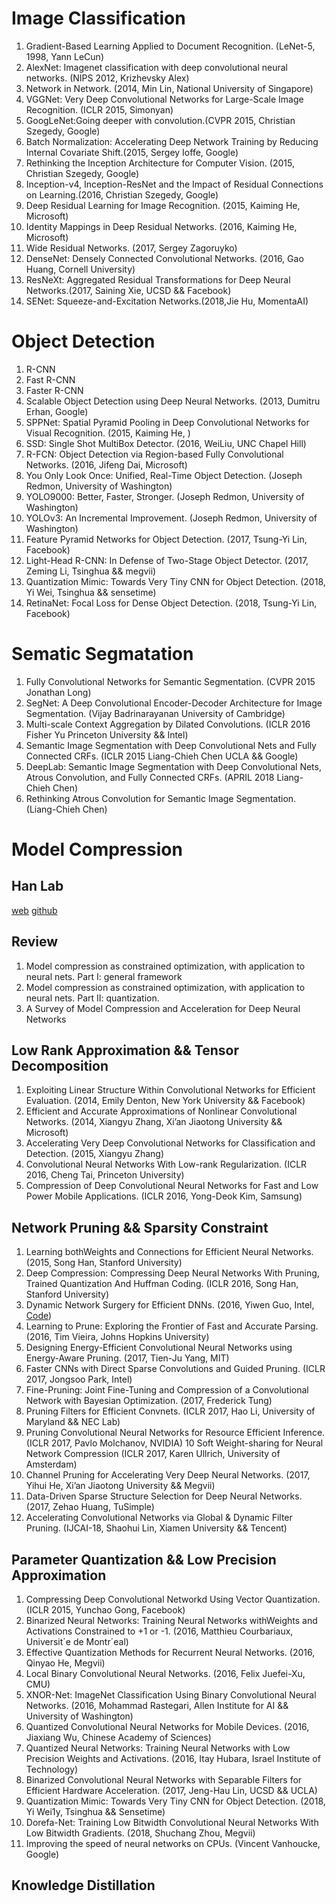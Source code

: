 # Image Classification
1. Gradient-Based Learning Applied to Document Recognition. (LeNet-5, 1998, Yann LeCun)
2. AlexNet: Imagenet classification with deep convolutional neural networks. (NIPS 2012, Krizhevsky Alex)
3. Network in Network. (2014, Min Lin, National University of Singapore)
4. VGGNet: Very Deep Convolutional Networks for Large-Scale Image Recognition. (ICLR 2015, Simonyan)
5. GoogLeNet:Going deeper with convolution.(CVPR 2015, Christian Szegedy, Google)
6. Batch Normalization: Accelerating Deep Network Training by Reducing Internal Covariate Shift.(2015, Sergey Ioffe, Google)
7. Rethinking the Inception Architecture for Computer Vision. (2015, Christian Szegedy, Google)
8. Inception-v4, Inception-ResNet and the Impact of Residual Connections on Learning.(2016, Christian Szegedy, Google)
9. Deep Residual Learning for Image Recognition. (2015, Kaiming He, Microsoft)
10. Identity Mappings in Deep Residual Networks. (2016, Kaiming He, Microsoft)
11. Wide Residual Networks. (2017, Sergey Zagoruyko)
12. DenseNet: Densely Connected Convolutional Networks. (2016, Gao Huang, Cornell University)
13. ResNeXt: Aggregated Residual Transformations for Deep Neural Networks.(2017, Saining Xie, UCSD && Facebook)
14. SENet: Squeeze-and-Excitation Networks.(2018,Jie Hu, MomentaAI)

# Object Detection
1. R-CNN
2. Fast R-CNN
3. Faster R-CNN
4. Scalable Object Detection using Deep Neural Networks. (2013, Dumitru Erhan, Google)
5. SPPNet: Spatial Pyramid Pooling in Deep Convolutional Networks for Visual Recognition. (2015, Kaiming He, )
6. SSD: Single Shot MultiBox Detector. (2016, WeiLiu, UNC Chapel Hill)
7. R-FCN: Object Detection via Region-based Fully Convolutional Networks. (2016, Jifeng Dai, Microsoft)
8. You Only Look Once: Unified, Real-Time Object Detection. (Joseph Redmon, University of Washington)
9. YOLO9000: Better, Faster, Stronger. (Joseph Redmon, University of Washington)
10. YOLOv3: An Incremental Improvement. (Joseph Redmon, University of Washington)
11. Feature Pyramid Networks for Object Detection. (2017, Tsung-Yi Lin, Facebook)
12. Light-Head R-CNN: In Defense of Two-Stage Object Detector. (2017, Zeming Li, Tsinghua && megvii)
13. Quantization Mimic: Towards Very Tiny CNN for Object Detection. (2018, Yi Wei, Tsinghua && sensetime)
14. RetinaNet: Focal Loss for Dense Object Detection. (2018, Tsung-Yi Lin, Facebook)

# Sematic Segmatation
1. Fully Convolutional Networks for Semantic Segmentation. (CVPR 2015 Jonathan Long)
2. SegNet: A Deep Convolutional Encoder-Decoder Architecture for Image Segmentation. (Vijay Badrinarayanan University of Cambridge)
3. Multi-scale Context Aggregation by Dilated Convolutions. (ICLR 2016 Fisher Yu Princeton University && Intel)
4. Semantic Image Segmentation with Deep Convolutional Nets and Fully Connected CRFs. (ICLR 2015 Liang-Chieh Chen UCLA && Google)
5. DeepLab: Semantic Image Segmentation with Deep Convolutional Nets, Atrous Convolution, and Fully Connected CRFs. (APRIL 2018 Liang-Chieh Chen)
6. Rethinking Atrous Convolution for Semantic Image Segmentation. (Liang-Chieh Chen)

# Model Compression
## Han Lab
[web](https://songhan.mit.edu/)    [github](https://github.com/songhan)
## Review
1. Model compression as constrained optimization, with application to neural nets. Part I: general framework
2. Model compression as constrained optimization, with application to neural nets. Part II: quantization.
3. A Survey of Model Compression and Acceleration for Deep Neural Networks
## Low Rank Approximation && Tensor Decomposition
1. Exploiting Linear Structure Within Convolutional Networks for Efficient Evaluation. (2014, Emily Denton, New York University && Facebook)
2. Efficient and Accurate Approximations of Nonlinear Convolutional Networks. (2014, Xiangyu Zhang, Xi’an Jiaotong University && Microsoft)
3. Accelerating Very Deep Convolutional Networks for Classification and Detection. (2015, Xiangyu Zhang)
4. Convolutional Neural Networks With Low-rank Regularization. (ICLR 2016, Cheng Tai, Princeton University)
5. Compression of Deep Convolutional Neural Networks for Fast and Low Power Mobile Applications. (ICLR 2016, Yong-Deok Kim, Samsung)
 
## Network Pruning && Sparsity Constraint
1. Learning bothWeights and Connections for Efficient Neural Networks. (2015, Song Han, Stanford University)
2. Deep Compression: Compressing Deep Neural Networks With Pruning, Trained Quantization And Huffman Coding. (ICLR 2016, Song Han, Stanford University)
3. Dynamic Network Surgery for Efficient DNNs. (2016, Yiwen Guo, Intel, [Code](https://github.com/yiwenguo/Dynamic-Network-Surgery))
4. Learning to Prune: Exploring the Frontier of Fast and Accurate Parsing. (2016, Tim Vieira, Johns Hopkins University)
5. Designing Energy-Efficient Convolutional Neural Networks using Energy-Aware Pruning. (2017, Tien-Ju Yang, MIT)
6. Faster CNNs with Direct Sparse Convolutions and Guided Pruning. (ICLR 2017, Jongsoo Park, Intel)
7. Fine-Pruning: Joint Fine-Tuning and Compression of a Convolutional Network with Bayesian Optimization. (2017, Frederick Tung)
8. Pruning Filters for Efficient Convnets. (ICLR 2017, Hao Li, University of Maryland && NEC Lab)
9. Pruning Convolutional Neural Networks for Resource Efficient Inference. (ICLR 2017, Pavlo Molchanov, NVIDIA)
10 Soft Weight-sharing for Neural Network Compression (ICLR 2017, Karen Ullrich, University of Amsterdam)
11. Channel Pruning for Accelerating Very Deep Neural Networks. (2017, Yihui He, Xi’an Jiaotong University && Megvii)
12. Data-Driven Sparse Structure Selection for Deep Neural Networks. (2017, Zehao Huang, TuSimple)
13. Accelerating Convolutional Networks via Global & Dynamic Filter Pruning. (IJCAI-18, Shaohui Lin, Xiamen University && Tencent)

## Parameter Quantization && Low Precision Approximation
1. Compressing Deep Convolutional Networkd Using Vector Quantization. (ICLR 2015, Yunchao Gong, Facebook)
2. Binarized Neural Networks: Training Neural Networks withWeights and Activations Constrained to +1 or -1. (2016, Matthieu Courbariaux, Universit´e de Montr´eal)
3. Effective Quantization Methods for Recurrent Neural Networks. (2016, Qinyao He, Megvii)
4. Local Binary Convolutional Neural Networks. (2016, Felix Juefei-Xu, CMU)
5. XNOR-Net: ImageNet Classification Using Binary Convolutional Neural Networks. (2016, Mohammad Rastegari, Allen Institute for AI && University of Washington)
6. Quantized Convolutional Neural Networks for Mobile Devices. (2016, Jiaxiang Wu, Chinese Academy of Sciences)
7. Quantized Neural Networks: Training Neural Networks with Low Precision Weights and Activations. (2016, Itay Hubara, Israel Institute of Technology)
8. Binarized Convolutional Neural Networks with Separable Filters for Efficient Hardware Acceleration. (2017, Jeng-Hau Lin, UCSD && UCLA)
9. Quantization Mimic: Towards Very Tiny CNN for Object Detection. (2018, Yi Wei1y, Tsinghua && Sensetime)
10. Dorefa-Net: Training Low Bitwidth Convolutional Neural Networks With Low Bitwidth Gradients. (2018, Shuchang Zhou, Megvii)
11. Improving the speed of neural networks on CPUs. (Vincent Vanhoucke, Google)

## Knowledge Distillation
